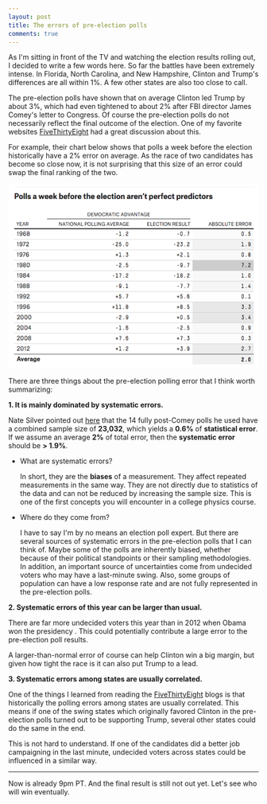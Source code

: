 ```yaml
---
layout: post
title: The errors of pre-election polls
comments: true
---
```


As I'm sitting in front of the TV and watching the election results rolling out, I decided to write a few words here. So far the battles have been extremely intense. In Florida, North Carolina, and New Hampshire, Clinton and Trump's differences are all within 1%. A few other states are also too close to call.

The pre-election polls have shown that on average Clinton led Trump by about 3%, which had even tightened to about 2% after FBI director James Comey's letter to Congress. Of course the pre-election polls do not necessarily reflect the final outcome of the election. One of my favorite websites [FiveThirtyEight](http://fivethirtyeight.com/) had a great discussion about this.

For example, their chart below shows that polls a week before the election historically have a 2% error on average. As the race of two candidates has become so close now, it is not surprising that this size of an error could swap the final ranking of the two.

![_config.yml](/images/pre-election_poll_errors.png)

There are three things about the pre-election polling error that I think worth summarizing:

**1. It is mainly dominated by systematic errors.**

Nate Silver pointed out [here](http://fivethirtyeight.com/features/election-update-dont-ignore-the-polls-clinton-leads-but-its-a-close-race/) that the 14 fully post-Comey polls he used have a combined sample size of **23,032**, which yields a **0.6%** of **statistical error**. If we assume an average **2%** of total error, then the **systematic error** should be **> 1.9%**.

* What are systematic errors?

  In short, they are the **biases** of a measurement. They affect repeated measurements in the same way. They are not directly due to statistics of the data and can not be reduced by increasing the sample size. This is one of the first concepts you will encounter in a college physics course.

* Where do they come from?

  I have to say I'm by no means an election poll expert. But there are several sources of systematic errors in the pre-election polls that I can think of. Maybe some of the polls are inherently biased, whether because of their political standpoints or their sampling methodologies. In addition, an important source of uncertainties come from undecided voters who may have a last-minute swing. Also, some groups of population can have a low response rate and are not fully represented in the pre-election polls.

**2. Systematic errors of this year can be larger than usual.**

There are far more undecided voters this year than in 2012 when Obama won the presidency . This could potentially contribute a large error to the pre-election poll results.

A larger-than-normal error of course can help Clinton win a big margin, but given how tight the race is it can also put Trump to a lead.

**3. Systematic errors among states are usually correlated.**

One of the things I learned from reading the [FiveThirtyEight](http://fivethirtyeight.com/) blogs is that historically the polling errors among states are usually correlated. This means if one of the swing states which originally favored Clinton in the pre-election polls turned out to be supporting Trump, several other states could do the same in the end.

This is not hard to understand. If one of the candidates did a better job campaigning in the last minute, undecided voters across states could be influenced in a similar way.

-----------------------------

Now is already 9pm PT. And the final result is still not out yet. Let's see who will win eventually.
